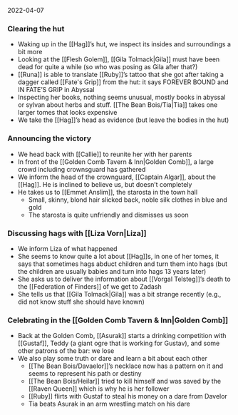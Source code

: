 2022-04-07

### Clearing the hut
- Waking up in the [[Hag]]’s hut, we inspect its insides and surroundings a bit more
- Looking at the [[Flesh Golem]], [[Gila Tolmack|Gila]] must have been dead for quite a while (so who was posing as Gila after that?)
- [[Runa]] is able to translate [[Ruby]]’s tattoo that she got after taking a dagger called [[Fate's Grip]] from the hut: it says FOREVER BOUND and IN FATE’S GRIP in Abyssal
- Inspecting her books, nothing seems unusual, mostly books in abyssal or sylvan about herbs and stuff. [[The Bean Bois/Tia|Tia]] takes one larger tomes that looks expensive
- We take the [[Hag]]’s head as evidence (but leave the bodies in the hut) 

### Announcing the victory
- We head back with [[Callie]] to reunite her with her parents
- In front of the [[Golden Comb Tavern & Inn|Golden Comb]], a large crowd including crownsguard has gathered
- We inform the head of the crownguard, [[Captain Algar]], about the [[Hag]]. He is inclined to believe us, but doesn’t completely
- He takes us to [[Emmet Anslim]], the starosta in the town hall
	- Small, skinny, blond hair slicked back, noble silk clothes in blue and gold
	- The starosta is quite unfriendly and dismisses us soon

### Discussing hags with [[Liza Vorn|Liza]]
- We inform Liza of what happened
- She seems to know quite a lot about [[Hag]]s, in one of her tomes, it says that sometimes hags abduct children and turn them into hags (but the children are usually babies and turn into hags 13 years later)
- She asks us to deliver the information about [[Vorgal Telsteg]]’s death to the [[Federation of Finders]] of we get to Zadash
- She tells us that [[Gila Tolmack|Gila]] was a bit strange recently (e.g., did not know stuff she should have known)

### Celebrating in the [[Golden Comb Tavern & Inn|Golden Comb]]
- Back at the Golden Comb, [[Asurak]] starts a drinking competition with [[Gustaf]], Teddy (a giant ogre that is working for Gustav), and some other patrons of the bar: we lose
- We also play some truth or dare and learn a bit about each other
	- [[The Bean Bois/Davaelor]]’s necklace now has a pattern on it and seems to represent his path or destiny
	- [[The Bean Bois/Heilar]] tried to kill himself and was saved by the [[Raven Queen]] which is why he is her follower
	- [[Ruby]] flirts with Gustaf to steal his money on a dare from Davelor
	- Tia beats Asurak in an arm wrestling match on his dare

